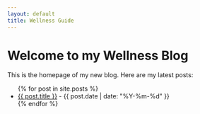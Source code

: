 ```yaml
---
layout: default
title: Wellness Guide
---
```


# Welcome to my Wellness Blog

This is the homepage of my new blog. Here are my latest posts:

<ul>
{% for post in site.posts %}
  <li><a href="{{ post.url | relative_url }}">{{ post.title }}</a> - {{ post.date | date: "%Y-%m-%d" }}</li>
{% endfor %}
</ul>
